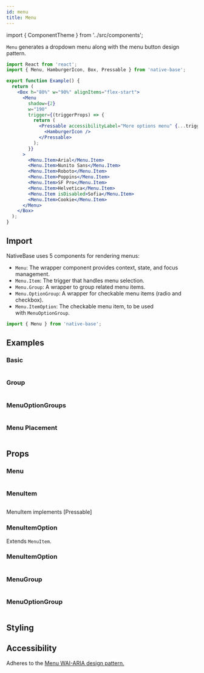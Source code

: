 ```yaml
---
id: menu
title: Menu
---
```


import { ComponentTheme } from '../src/components';

`Menu` generates a dropdown menu along with the menu button design pattern.

```jsx isShowcase
import React from 'react';
import { Menu, HamburgerIcon, Box, Pressable } from 'native-base';

export function Example() {
  return (
    <Box h="80%" w="90%" alignItems="flex-start">
      <Menu
        shadow={2}
        w="190"
        trigger={(triggerProps) => {
          return (
            <Pressable accessibilityLabel="More options menu" {...triggerProps}>
              <HamburgerIcon />
            </Pressable>
          );
        }}
      >
        <Menu.Item>Arial</Menu.Item>
        <Menu.Item>Nunito Sans</Menu.Item>
        <Menu.Item>Roboto</Menu.Item>
        <Menu.Item>Poppins</Menu.Item>
        <Menu.Item>SF Pro</Menu.Item>
        <Menu.Item>Helvetica</Menu.Item>
        <Menu.Item isDisabled>Sofia</Menu.Item>
        <Menu.Item>Cookie</Menu.Item>
      </Menu>
    </Box>
  );
}
```

## Import

NativeBase uses 5 components for rendering menus:

- `Menu`: The wrapper component provides context, state, and focus management.
- `Menu.Item`: The trigger that handles menu selection.
- `Menu.Group`: A wrapper to group related menu items.
- `Menu.OptionGroup`: A wrapper for checkable menu items (radio and checkbox).
- `Menu.ItemOption`: The checkable menu item, to be used with `MenuOptionGroup`.

```jsx
import { Menu } from 'native-base';
```

## Examples

### Basic

```ComponentSnackPlayer path=components,composites,Menu,Basic.tsx

```

### Group

```ComponentSnackPlayer path=components,composites,Menu,Group.tsx

```

### MenuOptionGroups

```ComponentSnackPlayer path=components,composites,Menu,MenuOptionsGroup.tsx

```

### Menu Placement

```ComponentSnackPlayer path=components,composites,Menu,MenuPositions.tsx

```

## Props

### Menu

```ComponentPropTable path=composites,Menu,Menu.tsx

```

### MenuItem

```ComponentPropTable path=composites,Menu,MenuItem.tsx

```

MenuItem implements [Pressable]

### MenuItemOption

Extends `MenuItem`.

### MenuItemOption

```ComponentPropTable path=composites,Menu,MenuItemOption.tsx

```

### MenuGroup

```ComponentPropTable path=composites,Menu,MenuGroup.tsx

```

### MenuOptionGroup

```ComponentPropTable path=composites,Menu,MenuOptionGroup.tsx

```

## Styling

<ComponentTheme name="menu" />

## Accessibility

Adheres to the [Menu WAI-ARIA design pattern.](https://www.w3.org/WAI/ARIA/apg/)

